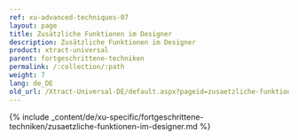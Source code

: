 ```yaml
---
ref: xu-advanced-techniques-07
layout: page
title: Zusätzliche Funktionen im Designer
description: Zusätzliche Funktionen im Designer
product: xtract-universal
parent: fortgeschrittene-techniken
permalink: /:collection/:path
weight: 7
lang: de_DE
old_url: /Xtract-Universal-DE/default.aspx?pageid=zusaetzliche-funktionen-im-designer
---
```

{% include _content/de/xu-specific/fortgeschrittene-techniken/zusaetzliche-funktionen-im-designer.md %}